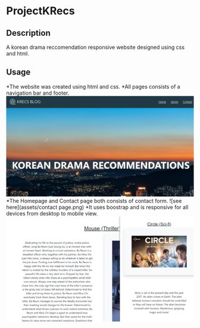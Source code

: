# ProjectKRecs

## Description
A korean drama reccomendation responsive website designed using css and html. 



## Usage
*The website was created using html and css.
*All pages consists of a navigation bar and footer. 
![see here](assets/homepage.png)
*The Homepage and Contact page both consists of contact form.
![see here](assets/contact page.png)
*It uses boostrap and is responsive for all devices from desktop to mobile view.
![see here](assets/responsive.png)


